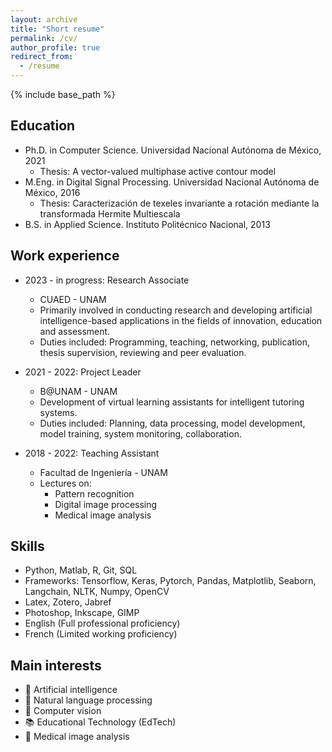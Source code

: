 ```yaml
---
layout: archive
title: "Short resume"
permalink: /cv/
author_profile: true
redirect_from:
  - /resume
---
```


{% include base_path %}

Education
------
* Ph.D. in Computer Science. Universidad Nacional Autónoma de México, 2021
  * Thesis: A vector-valued multiphase active contour model
* M.Eng. in Digital Signal Processing. Universidad Nacional Autónoma de México, 2016
  * Thesis: Caracterización de texeles invariante a rotación mediante la transformada Hermite Multiescala
* B.S. in Applied Science. Instituto Politécnico Nacional, 2013

Work experience
------
* 2023 - in progress: Research Associate
  * CUAED - UNAM
  * Primarily involved in conducting research and developing artificial intelligence-based applications in the fields of innovation, education and assessment.
  * Duties included: Programming, teaching, networking, publication, thesis supervision, reviewing and peer evaluation.

* 2021 - 2022: Project Leader
  * B@UNAM - UNAM
  * Development of virtual learning assistants for intelligent tutoring systems.
  * Duties included: Planning, data processing, model development, model training, system monitoring, collaboration.

* 2018 - 2022: Teaching Assistant
  * Facultad de Ingeniería - UNAM
  * Lectures on:
    * Pattern recognition
    * Digital image processing 
    * Medical image analysis

Skills
------
* Python, Matlab, R, Git, SQL
* Frameworks: Tensorflow, Keras, Pytorch, Pandas, Matplotlib, Seaborn, Langchain, NLTK, Numpy, OpenCV
* Latex, Zotero, Jabref
* Photoshop, Inkscape, GIMP
* English (Full professional proficiency)
* French (Limited working proficiency)

Main interests
------
* 👾 Artificial intelligence
* 💬 Natural language processing
* 👀 Computer vision
* 📚 Educational Technology (EdTech)
* 🏥 Medical image analysis

